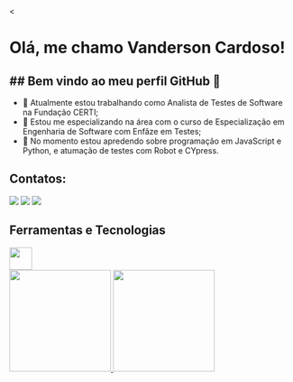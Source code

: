 <<h1> Olá, me chamo Vanderson Cardoso! </h1>
 
<h2> ## Bem vindo ao meu perfil GitHub 👋 </h2>

- 🔭 Atualmente estou trabalhando como Analista de Testes de Software na Fundação CERTI;
- 🌱 Estou me especializando na área com o curso de Especialização em Engenharia de Software com Enfâze em Testes;
- 👯 No momento estou apredendo sobre programação em JavaScript e Python, e atumação de testes com Robot e CYpress.

 ## Contatos:

<div>
<a href="https://instagram.com/van_kardoso" target="_blank"><img loading="lazy" src="https://img.shields.io/badge/-Instagram-%23E4405F?style=for-the-badge&logo=instagram&logoColor=white" target="_blank"></a> <a href = "mailto:vderson08@gmail.com"><img loading="lazy" src="https://img.shields.io/badge/Gmail-D14836?style=for-the-badge&logo=gmail&logoColor=white" target="_blank"></a> <a href="https://www.linkedin.com/in/van-card07" target="_blank"><img loading="lazy" src="https://img.shields.io/badge/-LinkedIn-%230077B5?style=for-the-badge&logo=linkedin&logoColor=white" target="_blank"></a>   
</div> 

## Ferramentas e Tecnologias

<img loading="lazy" src="https://cdn.jsdelivr.net/gh/devicons/devicon/icons/git/git-original.svg" width="40" height="40"/>

<div>
<a href="https://github.com/vandersoncr">
<img loading="lazy" height="180em" src="https://github-readme-stats.vercel.app/api/top-langs/?username=vandersoncr&layout=compact&langs_count=7&theme=dracula"/>
<img loading="lazy" height="180em" src="https://github-readme-stats.vercel.app/api?username=vandersoncr&show_icons=true&theme=dracula&include_all_commits=true&count_private=true"/>
</div>


 


